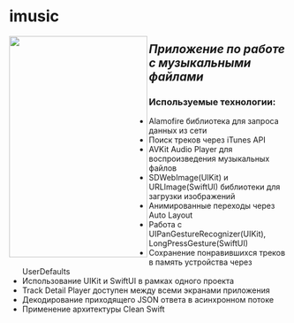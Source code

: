 # imusic

<a href="url"><img src="[http://url.to/image.png](https://user-images.githubusercontent.com/73827426/174456193-98a31af9-1120-44c2-9d7c-82eb60677f00.png)" align="left" height="400" width="250" ></a>

## _Приложение по работе с музыкальными файлами_  
    
### Используемые технологии:  
  
- Alamofire библиотека для запроса данных из сети  
- Поиск треков через iTunes API  
- AVKit Audio Player для воспроизведения музыкальных файлов  
- SDWebImage(UIKit) и URLImage(SwiftUI) библиотеки для загрузки изображений  
- Анимированные переходы через Auto Layout  
- Работа с UIPanGestureRecognizer(UIKit), LongPressGesture(SwiftUI)  
- Сохранение понравившихся треков в память устройства через UserDefaults  
- Использование UIKit и SwiftUI в рамках одного проекта  
- Track Detail Player доступен между всеми экранами приложения  
- Декодирование приходящего JSON ответа в асинхронном потоке  
- Применение архитектуры Clean Swift
